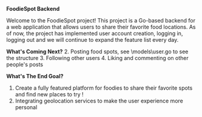 __FoodieSpot Backend__

Welcome to the FoodieSpot project! This project is a Go-based backend for a web application that allows users to share their favorite food locations. As of now, the project has implemented user account creation, logging in, logging out and we will continue to expand the feature list every day.

__What's Coming Next?__
2. Posting food spots, see \models\user.go to see the structure
3. Following other users
4. Liking and commenting on other people's posts

__What's The End Goal?__
1. Create a fully featured platform for foodies to share their favorite spots and find new places to try !
1. Integrating geolocation services to make the user experience more personal
